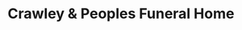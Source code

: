 ---
title: "Crawley & Peoples Funeral Home"
url: /marietta/crawley-and-peoples-funeral-home/
shop: funeral directors
---
